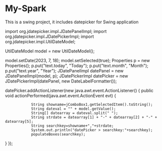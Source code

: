 # My-Spark
This is a swing project, it includes datepicker for Swing application

import org.jdatepicker.impl.JDatePanelImpl;
import org.jdatepicker.impl.JDatePickerImpl;
import org.jdatepicker.impl.UtilDateModel;

UtilDateModel model = new UtilDateModel();
		
model.setDate(2023, 7, 18);
model.setSelected(true);
Properties p = new Properties();
p.put("text.today", "Today");
p.put("text.month", "Month");
p.put("text.year", "Year");
JDatePanelImpl datePanel = new JDatePanelImpl(model, p);
JDatePickerImpl datePicker = new JDatePickerImpl(datePanel, new DateLabelFormatter());

datePicker.addActionListener(new java.awt.event.ActionListener() {
			public void actionPerformed(java.awt.event.ActionEvent evt) {
				
				String showname=jComboBox1.getSelectedItem().toString();
				String dateval = "" + model.getValue();
				String[] datearray = dateval.split(" ");
				String strdate = datearray[1] + "-" + datearray[2] + "-" + datearray[5];
				String searchkey=showname+","+strdate;
				System.out.println("datePicker > searchkey:"+searchkey);
				populateBoxes(searchkey);
  }
});
